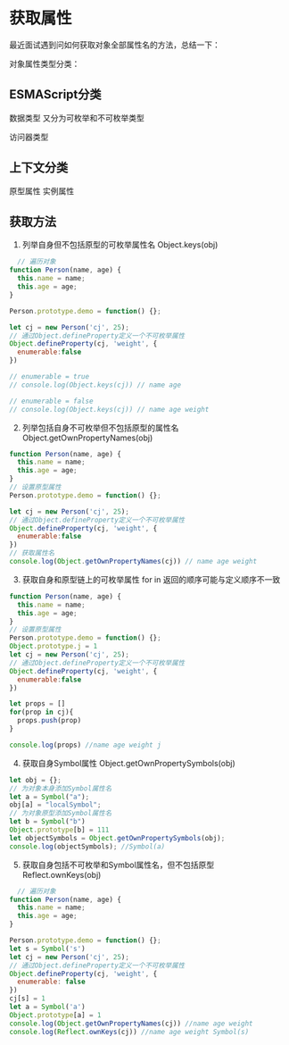 # 获取属性
最近面试遇到问如何获取对象全部属性名的方法，总结一下：

对象属性类型分类：

## ESMAScript分类

数据类型 又分为可枚举和不可枚举类型

访问器类型 
## 上下文分类

原型属性
实例属性 

## 获取方法
1. 列举自身但不包括原型的可枚举属性名  Object.keys(obj)
```js
  // 遍历对象
function Person(name, age) {
  this.name = name;
  this.age = age;
}

Person.prototype.demo = function() {};

let cj = new Person('cj', 25);
// 通过Object.defineProperty定义一个不可枚举属性
Object.defineProperty(cj, 'weight', {
  enumerable:false 
})

// enumerable = true
// console.log(Object.keys(cj)) // name age

// enumerable = false
// console.log(Object.keys(cj)) // name age weight
```  

2. 列举包括自身不可枚举但不包括原型的属性名 Object.getOwnPropertyNames(obj)
```js
function Person(name, age) {
  this.name = name;
  this.age = age;
}
// 设置原型属性
Person.prototype.demo = function() {};

let cj = new Person('cj', 25);
// 通过Object.defineProperty定义一个不可枚举属性
Object.defineProperty(cj, 'weight', {
  enumerable:false 
})
// 获取属性名
console.log(Object.getOwnPropertyNames(cj)) // name age weight
```
3. 获取自身和原型链上的可枚举属性 for in  返回的顺序可能与定义顺序不一致
```js
function Person(name, age) {
  this.name = name;
  this.age = age;
}
// 设置原型属性
Person.prototype.demo = function() {};
Object.prototype.j = 1
let cj = new Person('cj', 25);
// 通过Object.defineProperty定义一个不可枚举属性
Object.defineProperty(cj, 'weight', {
  enumerable:false 
})

let props = []
for(prop in cj){
  props.push(prop)
}

console.log(props) //name age weight j
```
4. 获取自身Symbol属性 Object.getOwnPropertySymbols(obj)
```js
let obj = {};
// 为对象本身添加Symbol属性名
let a = Symbol("a");
obj[a] = "localSymbol";
// 为对象原型添加Symbol属性名
let b = Symbol("b")
Object.prototype[b] = 111
let objectSymbols = Object.getOwnPropertySymbols(obj);
console.log(objectSymbols); //Symbol(a)
```
5. 获取自身包括不可枚举和Symbol属性名，但不包括原型 Reflect.ownKeys(obj)
```js
  // 遍历对象
function Person(name, age) {
  this.name = name;
  this.age = age;
}

Person.prototype.demo = function() {};
let s = Symbol('s')
let cj = new Person('cj', 25);
// 通过Object.defineProperty定义一个不可枚举属性
Object.defineProperty(cj, 'weight', {
  enumerable: false 
})
cj[s] = 1
let a = Symbol('a')
Object.prototype[a] = 1
console.log(Object.getOwnPropertyNames(cj)) //name age weight 
console.log(Reflect.ownKeys(cj)) //name age weight Symbol(s)
```
